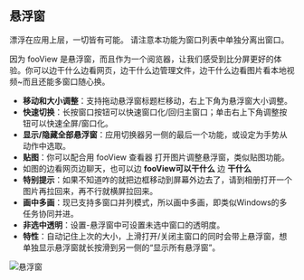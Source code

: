 ## 悬浮窗
漂浮在应用上层，一切皆有可能。
请注意本功能为窗口列表中单独分离出窗口。

因为 fooView 是悬浮窗，而且作为一个阅览器，让我们感受到比分屏更好的体验。你可以边干什么边看网页，边干什么边管理文件，边干什么边看图片看本地视频~而且还能多窗口随心换。

* **移动和大小调整**：支持拖动悬浮窗标题栏移动，右上下角为悬浮窗大小调整。
* **快速切换**：长按窗口按钮可以快速窗口化/回归主窗口；单击右上下角调整按钮可以快速全屏/窗口化。
* **显示/隐藏全部悬浮窗**：应用切换器另一侧的最后一个功能，或设定为手势从动作中选取。
* **贴图**：你可以配合用 fooView 查看器 打开图片调整悬浮窗，类似贴图功能。
* 如图的边看网页边聊天，也可以边 **fooView可以干什么** 边 **干什么**
* **特别提示**：如果不知道咋的就把边框移动到屏幕外边去了，请到相册打开一个图片再拉回来，再不行就横屏拉回来。
* **画中多画**：现已支持多窗口并列模式，所以画中多画，即类似Windows的多任务协同并进。
* **非选中透明**：设置-悬浮窗中可设置未选中窗口的透明度。
* **特性**：自动记住上次的大小，上滑打开/关闭主窗口的同时会带上悬浮窗，想单独显示悬浮窗就长按滑到另一侧的“显示所有悬浮窗”。


![悬浮窗](http://ww1.sinaimg.cn/large/6b1dd0a7ly1gctsp7az70j20u01q67dc.jpg)
